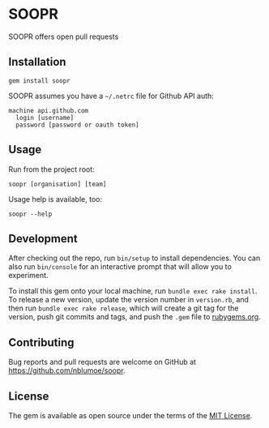 # SOOPR

SOOPR offers open pull requests

## Installation

`gem install soopr`

SOOPR assumes you have a `~/.netrc` file for Github API auth:

```
machine api.github.com
  login [username]
  password [password or oauth token]
```

## Usage

Run from the project root:

`soopr [organisation] [team]`

Usage help is available, too:

`soopr --help`

## Development

After checking out the repo, run `bin/setup` to install dependencies. You can also run `bin/console` for an interactive prompt that will allow you to experiment.

To install this gem onto your local machine, run `bundle exec rake install`. To release a new version, update the version number in `version.rb`, and then run `bundle exec rake release`, which will create a git tag for the version, push git commits and tags, and push the `.gem` file to [rubygems.org](https://rubygems.org).

## Contributing

Bug reports and pull requests are welcome on GitHub at https://github.com/nblumoe/soopr.


## License

The gem is available as open source under the terms of the [MIT License](http://opensource.org/licenses/MIT).

